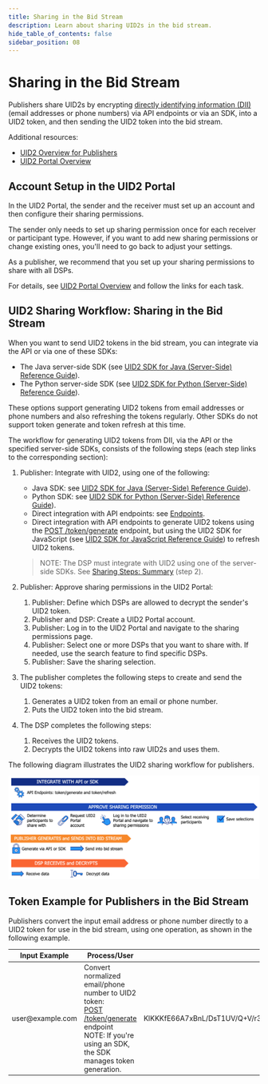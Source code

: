 ```yaml
---
title: Sharing in the Bid Stream
description: Learn about sharing UID2s in the bid stream.
hide_table_of_contents: false
sidebar_position: 08
---
```


# Sharing in the Bid Stream

<!-- It includes the following:

- [Account Setup in the UID2 Portal](#account-setup-in-the-uid2-portal)
- [UID2 Sharing Workflow: Sharing in the Bid Stream](#uid2-sharing-workflow-sharing-in-the-bid-stream)
- [Token Example for Publishers in the Bid Stream](#token-example-for-publishers-in-the-bid-stream) -->

Publishers share UID2s by encrypting [directly identifying information (DII)](../ref-info/glossary-uid.md#gl-dii) (email addresses or phone numbers) via API endpoints or via an SDK, into a UID2 token, and then sending the UID2 token into the bid stream.

Additional resources:
- [UID2 Overview for Publishers](../overviews/overview-publishers.md)
- [UID2 Portal Overview](../portal/portal-overview.md)

## Account Setup in the UID2 Portal

In the UID2 Portal, the sender and the receiver must set up an account and then configure their sharing permissions.

The sender only needs to set up sharing permission once for each receiver or participant type. However, if you want to add new sharing permissions or change existing ones, you'll need to go back to adjust your settings.

As a publisher, we recommend that you set up your sharing permissions to share with all DSPs.

For details, see [UID2 Portal Overview](../portal/portal-overview.md) and follow the links for each task.

## UID2 Sharing Workflow: Sharing in the Bid Stream

When you want to send UID2 tokens in the bid stream, you can integrate via the API or via one of these SDKs:

- The Java server-side SDK (see [UID2 SDK for Java (Server-Side) Reference Guide](../sdks/uid2-sdk-ref-java.md)).
- The Python server-side SDK (see [UID2 SDK for Python (Server-Side) Reference Guide](../sdks/uid2-sdk-ref-python.md)).

These options support generating UID2 tokens from email addresses or phone numbers and also refreshing the tokens regularly. Other SDKs do not support token generate and token refresh at this time.

The workflow for generating UID2 tokens from DII, via the API or the specified server-side SDKs, consists of the following steps (each step links to the corresponding section):

1. Publisher: Integrate with UID2, using one of the following:

   - Java SDK: see [UID2 SDK for Java (Server-Side) Reference Guide](../sdks/uid2-sdk-ref-java.md)).
   - Python SDK: see [UID2 SDK for Python (Server-Side) Reference Guide](../sdks/uid2-sdk-ref-python.md)).
   - Direct integration with API endpoints: see [Endpoints](/docs/category/endpoints-v2).
   - Direct integration with API endpoints to generate UID2 tokens using the [POST /token/generate](../endpoints/post-token-generate.md) endpoint, but using the UID2 SDK for JavaScript (see [UID2 SDK for JavaScript Reference Guide](../sdks/client-side-identity.md)) to refresh UID2 tokens.

   >NOTE: The DSP must integrate with UID2 using one of the server-side SDKs. See [Sharing Steps: Summary](sharing-implementing.md#sharing-steps-summary) (step 2).

1. Publisher: Approve sharing permissions in the UID2 Portal:

   1. Publisher: Define which DSPs are allowed to decrypt the sender's UID2 token. 
   1. Publisher and DSP: Create a UID2 Portal account.
   1. Publisher: Log in to the UID2 Portal and navigate to the sharing permissions page.
   1. Publisher: Select one or more DSPs that you want to share with. If needed, use the search feature to find specific DSPs.
   1. Publisher: Save the sharing selection.

1. The publisher completes the following steps to create and send the UID2 tokens:

   1. Generates a UID2 token from an email or phone number.
   1. Puts the UID2 token into the bid stream.

1. The DSP completes the following steps:

   1. Receives the UID2 tokens.
   1. Decrypts the UID2 tokens into raw UID2s and uses them.

The following diagram illustrates the UID2 sharing workflow for publishers.

![UID2 Sharing Permission Integration Workflow for publishers](images/UID2_Sharing_Diagram_Integrate_SDK_Bid_Stream.png)

## Token Example for Publishers in the Bid Stream

Publishers convert the input email address or phone number directly to a UID2 token for use in the bid stream, using one operation, as shown in the following example.

<table>
<colgroup>
    <col style={{
      width: "30%"
    }} />
    <col style={{
      width: "40%"
    }} />
    <col style={{
      width: "30%"
    }} />
   
  </colgroup>
<thead>
<tr>
<th>Input Example</th>
<th>Process/User</th>
<th >Result</th>
</tr>
</thead>
<tbody>
<tr>
<td>user@example.com</td>
<td>Convert normalized email/phone number to UID2 token:<br/><a href="../endpoints/post-token-generate">POST /token/generate</a> endpoint<br/>NOTE: If you're using an SDK, the SDK manages token generation.</td>
<td style={{
  wordBreak: "break-all"
}}>KlKKKfE66A7xBnL/DsT1UV/Q+V/r3xwKL89Wp7hpNllxmNkPaF8vdzenDvfoatn6sSXbFf5DfW9wwbdDwMnnOVpPxojkb8KYSGUte/FLSHtg4CLKMX52UPRV7H9UbWYvXgXC4PaVrGp/Jl5zaxPIDbAW0chULHxS+3zQCiiwHbIHshM+oJ==</td>
</tr>
</tbody>
</table>

<!-- eng_jp -->
